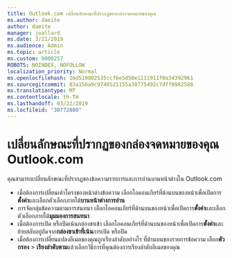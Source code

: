 ```yaml
---
title: Outlook.com เปลี่ยนลักษณะที่ปรากฏของกล่องจดหมายของคุณ
ms.author: daeite
author: daeite
manager: joallard
ms.date: 3/21/2019
ms.audience: Admin
ms.topic: article
ms.custom: 9000257
ROBOTS: NOINDEX, NOFOLLOW
localization_priority: Normal
ms.openlocfilehash: 16d519802535ccf6e5d50e1111911f0a34392961
ms.sourcegitcommit: 03a156a9c9740521155a30775492c7dff0982588
ms.translationtype: MT
ms.contentlocale: th-TH
ms.lasthandoff: 03/22/2019
ms.locfileid: "30772880"
---
```

# <a name="change-the-look-of-your-outlookcom-mailbox"></a>เปลี่ยนลักษณะที่ปรากฏของกล่องจดหมายของคุณ Outlook.com

คุณสามารถเปลี่ยนลักษณะที่ปรากฏของข้อความรายการและการอ่านบานหน้าต่างใน Outlook.com

- เมื่อต้องการเปลี่ยนเค้าโครงของหน้าต่างข้อความ เลือกไอคอนเกียร์ที่ด้านบนของหน้าเพื่อเปิดการ**ตั้งค่า**และเลือกตัวเลือกภายใต้**บานหน้าต่างการอ่าน**
- การจัดกลุ่มข้อความตามการสนทนา เลือกไอคอนเกียร์ที่ด้านบนของหน้าเพื่อเปิดการ**ตั้งค่า**และเลือกตัวเลือกภายใต้**มุมมองการสนทนา**
- เมื่อต้องการเปิด หรือปิดเน้นกล่องขาเข้า เลือกไอคอนเกียร์ที่ด้านบนของหน้าเพื่อเปิดการ**ตั้งค่า**และย้ายสลับอยู่ถัดจาก**กล่องขาเข้าที่เน้น**การเปิด หรือปิด
- เมื่อต้องการเปลี่ยนแปลงอีเมลของคุณถูกเรียงลำดับอย่างไร ที่ด้านบนของรายการข้อความ เลือก**ตัวกรอง** > **เรียงลำดับตาม**แล้วเลือกวิธีการที่คุณต้องการเรียงลำดับอีเมลของคุณ